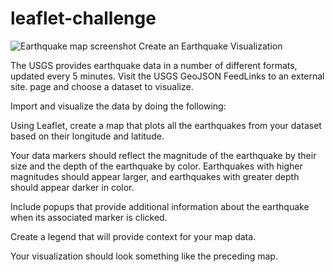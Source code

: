 # leaflet-challenge
![Earthquake map screenshot](https://user-images.githubusercontent.com/115750417/232190280-e63d741c-ac12-4fae-b97d-1282f9e16dc1.png)
Create an Earthquake Visualization

The USGS provides earthquake data in a number of different formats, updated every 5 minutes. Visit the USGS GeoJSON FeedLinks to an external site. page and choose a dataset to visualize.

Import and visualize the data by doing the following:

Using Leaflet, create a map that plots all the earthquakes from your dataset based on their longitude and latitude.

Your data markers should reflect the magnitude of the earthquake by their size and the depth of the earthquake by color. Earthquakes with higher magnitudes should appear larger, and earthquakes with greater depth should appear darker in color.

Include popups that provide additional information about the earthquake when its associated marker is clicked.

Create a legend that will provide context for your map data.

Your visualization should look something like the preceding map.
